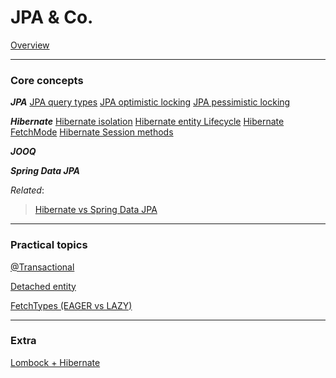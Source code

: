 # JPA & Co.

[Overview](Overview.md)

---

### Core concepts

***JPA***
[JPA query types](JPA%20query%20types.md)
[JPA optimistic locking](JPA%20optimistic%20locking%2044c4303cde734c338c40f2a001070233.md)
[JPA pessimistic locking](JPA%20pessimistic%20locking%205b536daad69a4834b2836095b313135f.md)

***Hibernate***
[Hibernate isolation](Hibernate%20isolation%20714530e6fcfd4909b730831c2458d027.md)
[Hibernate entity Lifecycle](Hibernate%20entity%20Lifecycle%20f7f57282fa9547338fe18d74edf2e81d.md)
[Hibernate FetchMode](Hibernate%20FetchMode%20f1037fe3d70c432a94320b510a00d97a.md)
[Hibernate Session methods](Hibernate%20Session%20methods%20e131cae2ecf34c5f83b9fb5da38ce855.md)


***JOOQ***


***Spring Data JPA***


*Related*:
> [Hibernate vs Spring Data JPA](Hibernate%20vs%20Spring%20Data%20JPA.md)

---

### Practical topics

[@Transactional](@Transactional%207aa52223a3794f50adb5f0a6d01e1fee.md)

[Detached entity](Detached%20entity%206d64aa54c7064cd2ab1d777b66773777.md)

[FetchTypes (EAGER vs LAZY)](FetchTypes%20(EAGER%20vs%20LAZY)%209a3583520cf24a45b83f8ad030fd62c0.md)

---

### Extra

[Lombock + Hibernate](Lombock%20+%20Hibernate%2005a3073a433f4c0d8b2f9f074dabd094.md)